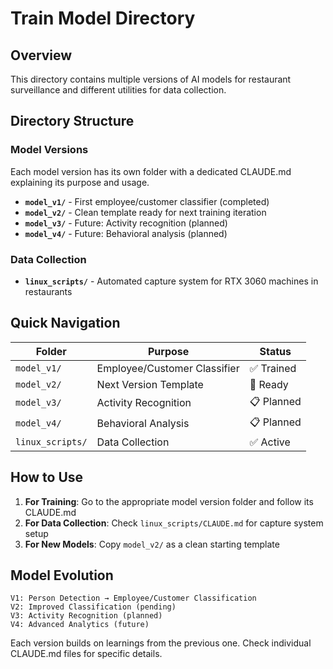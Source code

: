 # Train Model Directory

## Overview
This directory contains multiple versions of AI models for restaurant surveillance and different utilities for data collection.

## Directory Structure

### Model Versions
Each model version has its own folder with a dedicated CLAUDE.md explaining its purpose and usage.

- **`model_v1/`** - First employee/customer classifier (completed)
- **`model_v2/`** - Clean template ready for next training iteration
- **`model_v3/`** - Future: Activity recognition (planned)
- **`model_v4/`** - Future: Behavioral analysis (planned)

### Data Collection
- **`linux_scripts/`** - Automated capture system for RTX 3060 machines in restaurants

## Quick Navigation

| Folder | Purpose | Status |
|--------|---------|--------|
| `model_v1/` | Employee/Customer Classifier | ✅ Trained |
| `model_v2/` | Next Version Template | 🔄 Ready |
| `model_v3/` | Activity Recognition | 📋 Planned |
| `model_v4/` | Behavioral Analysis | 📋 Planned |
| `linux_scripts/` | Data Collection | ✅ Active |

## How to Use

1. **For Training**: Go to the appropriate model version folder and follow its CLAUDE.md
2. **For Data Collection**: Check `linux_scripts/CLAUDE.md` for capture system setup
3. **For New Models**: Copy `model_v2/` as a clean starting template

## Model Evolution

```
V1: Person Detection → Employee/Customer Classification
V2: Improved Classification (pending)
V3: Activity Recognition (planned)
V4: Advanced Analytics (future)
```

Each version builds on learnings from the previous one. Check individual CLAUDE.md files for specific details.
